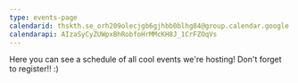 ```yaml
---
type: events-page
calendarid: thskth.se_orh209olecjgb6gjhbb0blhg84@group.calendar.google.com
calendarapi: AIzaSyCyZUWpxBhRobfoHrMMcKH8J_1CrFZOqVs
---
```

Here you can see a schedule of all cool events we're hosting! Don't forget to register!! :)
